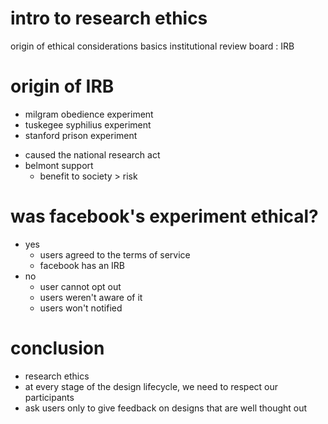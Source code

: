 # intro to research ethics
  origin of ethical considerations
  basics
  institutional review board : IRB

# origin of IRB
  - milgram obedience experiment
  - tuskegee syphilius experiment
  - stanford prison experiment
  * caused the national research act
  * belmont support
     - benefit to society > risk

# was facebook's experiment ethical?
  - yes
    - users agreed to the terms of service
    - facebook has an IRB
  - no
    - user cannot opt out
    - users weren't aware of it
    - users won't notified

# conclusion
- research ethics
- at every stage of the design lifecycle, we need to respect our participants
- ask users only to give feedback on designs that are well thought out
